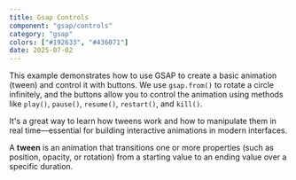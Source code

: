```yaml
---
title: Gsap Controls
component: "gsap/controls"
category: "gsap"
colors: ["#192633", "#436071"]
date: 2025-07-02
---
```


This example demonstrates how to use GSAP to create a basic animation (tween)
and control it with buttons. We use `gsap.from()` to rotate a circle infinitely,
and the buttons allow you to control the animation using methods like
`play()`, `pause()`, `resume()`, `restart()`, and `kill()`.

It's a great way to learn how tweens work and how to manipulate them in real
time—essential for building interactive animations in modern interfaces.

A **tween** is an animation that transitions one or more properties (such as
position, opacity, or rotation) from a starting value to an ending value over a
specific duration.
